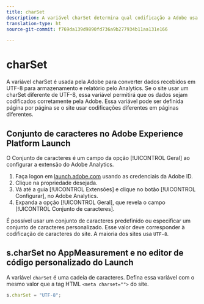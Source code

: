 ```yaml
---
title: charSet
description: A variável charSet determina qual codificação a Adobe usa para analisar a solicitação de imagem.
translation-type: ht
source-git-commit: f769da139d9890fd736a9b277934b11aa131e166

---
```



# charSet

A variável charSet é usada pela Adobe para converter dados recebidos em UTF-8 para armazenamento e relatório pelo Analytics. Se o site usar um charSet diferente de UTF-8, essa variável permitirá que os dados sejam codificados corretamente pela Adobe. Essa variável pode ser definida página por página se o site usar codificações diferentes em páginas diferentes.

## Conjunto de caracteres no Adobe Experience Platform Launch

O Conjunto de caracteres é um campo da opção [!UICONTROL Geral] ao configurar a extensão do Adobe Analytics.

1. Faça logon em [launch.adobe.com](https://launch.adobe.com) usando as credenciais da Adobe ID.
2. Clique na propriedade desejada.
3. Vá até a guia [!UICONTROL Extensões] e clique no botão [!UICONTROL Configurar], no Adobe Analytics.
4. Expanda a opção [!UICONTROL Geral], que revela o campo [!UICONTROL Conjunto de caracteres].

É possível usar um conjunto de caracteres predefinido ou especificar um conjunto de caracteres personalizado. Esse valor deve corresponder à codificação de caracteres do site. A maioria dos sites usa `UTF-8`.

## s.charSet no AppMeasurement e no editor de código personalizado do Launch

A variável `charSet` é uma cadeia de caracteres. Defina essa variável com o mesmo valor que a tag HTML `<meta charset="">` do site.

```js
s.charSet = "UTF-8";
```
